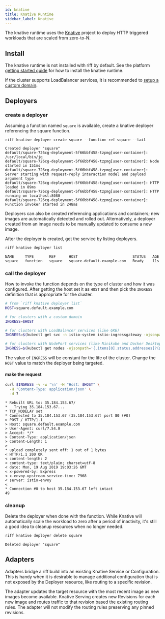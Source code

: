 ```yaml
---
id: knative
title: Knative Runtime
sidebar_label: Knative
---
```


The knative runtime uses the [Knative](https://knative.dev) project to deploy HTTP triggered workloads that are scaled from zero-to-N.

## Install

The knative runtime is not installed with riff by default. See the platform [getting started guide](../getting-started.md) for how to install the knative runtime.

If the cluster supports LoadBalancer services, it is recommended to [setup a custom domain](https://knative.dev/docs/serving/using-a-custom-domain/).

## Deployers

### create a deployer

Assuming a function named `square` is available, create a knative deployer referencing the square function.

```terminal
riff knative deployer create square --function-ref square --tail
```

```
Created deployer "square"
default/square-726cg-deployment-5f66bbf458-tzpmg[user-container]: /usr/local/bin/jq
default/square-726cg-deployment-5f66bbf458-tzpmg[user-container]: Node started in 151ms
default/square-726cg-deployment-5f66bbf458-tzpmg[user-container]: Server starting with request-reply interaction model and payload argument type
default/square-726cg-deployment-5f66bbf458-tzpmg[user-container]: HTTP loaded in 89ms
default/square-726cg-deployment-5f66bbf458-tzpmg[user-container]: HTTP running on localhost:8080
default/square-726cg-deployment-5f66bbf458-tzpmg[user-container]: Function invoker started in 248ms
```

Deployers can also be created referencing applications and containers; new images are automatically detected and rolled out. Alternatively, a deployer created from an image needs to be manually updated to consume a new image.

After the deployer is created, get the service by listing deployers.

```sh
riff knative deployer list
```

```
NAME     TYPE       REF      HOST                         STATUS   AGE
square   function   square   square.default.example.com   Ready    11s
```

### call the deployer

How to invoke the function depends on the type of cluster and how it was configured. After getting the host set it as `HOST` and then pick the `INGRESS` definition that is appropriate for the cluster.

```sh
# from `riff knative deployer list`
HOST=square.default.example.com

# for clusters with a custom domain
INGRESS=$HOST

# for clusters with LoadBalancer services (like GKE)
INGRESS=$(kubectl get svc -n istio-system istio-ingressgateway -ojsonpath='{.status.loadBalancer.ingress[0].ip}')

# for clusters with NodePort services (like Minikube and Docker Desktop)
INGRESS=$(kubectl get nodes -ojsonpath='{.items[0].status.addresses[?(@.type=="InternalIP")].address}'):$(kubectl get svc -n istio-system istio-ingressgateway -ojsonpath='{.spec.ports[?(@.name=="http2")].nodePort}')
```

The value of `INGRESS` will be constant for the life of the cluster. Change the `HOST` value to match the deployer being targeted.

#### make the request

```sh
curl $INGRESS -v -w '\n' -H "Host: $HOST" \
  -H 'Content-Type: application/json' \
  -d 7
```

```
* Rebuilt URL to: 35.184.153.67/
*   Trying 35.184.153.67...
* TCP_NODELAY set
* Connected to 35.184.153.67 (35.184.153.67) port 80 (#0)
> POST / HTTP/1.1
> Host: square.default.example.com
> User-Agent: curl/7.54.0
> Accept: */*
> Content-Type: application/json
> Content-Length: 1
> 
* upload completely sent off: 1 out of 1 bytes
< HTTP/1.1 200 OK
< content-length: 2
< content-type: text/plain; charset=utf-8
< date: Mon, 19 Aug 2019 19:03:26 GMT
< x-powered-by: Express
< x-envoy-upstream-service-time: 7968
< server: istio-envoy
< 
* Connection #0 to host 35.184.153.67 left intact
49
```

### cleanup

Delete the deployer when done with the function. While Knative will automatically scale the workload to zero after a period of inactivity, it's still a good idea to cleanup resources when no longer needed.

```sh
riff knative deployer delete square
```

```
Deleted deployer "square"
```

## Adapters

Adapters bridge a riff build into an existing Knative Service or Configuration. This is handy when it is desirable to manage additional configuration that is not exposed by the Deployer resource, like routing to a specific revision.

The adapter updates the target resource with the most recent image as new images become available. Knative Serving creates new Revisions for each new image and routes traffic to that revision based the existing routing rules. The adapter will not modify the routing rules preserving any pinned revisions.
